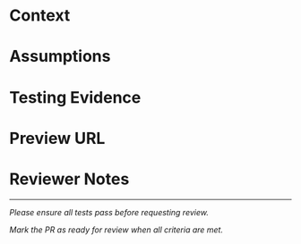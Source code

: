 # Context
<!-- Summary of the change, why it was made, and any relevant issue numbers -->

# Assumptions
<!-- Any assumptions made in the implementation -->

# Testing Evidence
<!-- Description of how this change was tested, test cases, and results -->

# Preview URL
<!-- Link to deployed preview or screenshots -->

# Reviewer Notes
<!-- Notes for reviewers, known issues, or areas to focus on -->

---

*Please ensure all tests pass before requesting review.*

*Mark the PR as ready for review when all criteria are met.*
